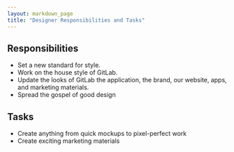 ```yaml
---
layout: markdown_page
title: "Designer Responsibilities and Tasks"
---
```


## Responsibilities

* Set a new standard for style. 
* Work on the house style of GitLab.
* Update the looks of GitLab the application, the brand, our website, apps, and marketing materials.
* Spread the gospel of good design

## Tasks
* Create anything from quick mockups to pixel-perfect work
* Create exciting marketing materials